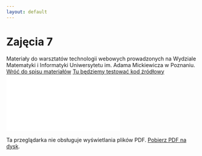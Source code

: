 ```yaml
---
layout: default
---
```

<div class="inner">
	<h1 id="main1">Zajęcia 7</h1>
    <div id="main2" class="h2">Materiały do&nbsp;warsztatów technologii webowych prowadzonych na Wydziale Matematyki i&nbsp;Informatyki Uniwersytetu im. Adama Mickiewicza w Poznaniu.</div>
	<a href="../../index.html" class="button-v button-module">Wróć do&nbsp;spisu materiałów</a>
  <a href="https://jsfiddle.net/" target="blank" class="button-v button-module">Tu będziemy testować kod&nbsp;źródłowy</a>
	<div style="clear: both;"></div>
</div>

<object data="./assets/archives/leafletJS.pdf" type="application/pdf" width="750px" height="750px">
    <embed src="./assets/archives/leafletJS.pdf" type="application/pdf">
        <p>Ta przeglądarka nie obsługuje wyświetlania plików PDF. <a href="./assets/archives/leafletJS.pdf">Pobierz PDF na dysk</a>.</p>
    </embed>
</object>
